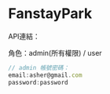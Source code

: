 # FanstayPark

API連結：

角色：admin(所有權限) / user

```jsx
// admin 帳號密碼：
email:asher@gmail.com
password:password
```